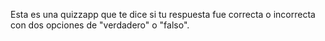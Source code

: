 Esta es una quizzapp que te dice si tu respuesta fue correcta o incorrecta con dos opciones de "verdadero" o "falso".
